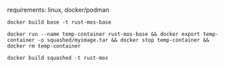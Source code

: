 requirements:
linux, docker/podman

`docker build base -t rust-mos-base`

`docker run --name temp-container rust-mos-base && docker export temp-container -o squashed/myimage.tar && docker stop temp-container && docker rm temp-container`

`docker build squashed -t rust-mos`
